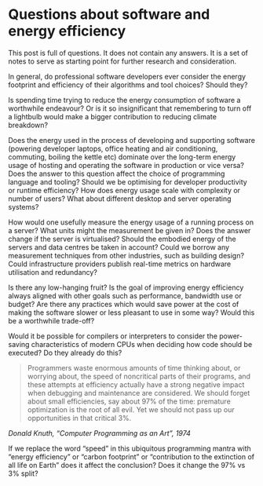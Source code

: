 # Questions about software and energy efficiency

This post is full of questions. It does not contain any answers. It is a set of notes to serve as starting point for further research and consideration.

In general, do professional software developers ever consider the energy footprint and efficiency of their algorithms and tool choices? Should they?

Is spending time trying to reduce the energy consumption of software a worthwhile endeavour? Or is it so insignificant that remembering to turn off a lightbulb would make a bigger contribution to reducing climate breakdown?

Does the energy used in the process of developing and supporting software (powering developer laptops, office heating and air conditioning, commuting, boiling the kettle etc) dominate over the long-term energy usage of hosting and operating the software in production or vice versa? Does the answer to this question affect the choice of programming language and tooling? Should we be optimising for developer productivity or runtime efficiency? How does energy usage scale with complexity or number of users? What about different desktop and server operating systems?

How would one usefully measure the energy usage of a running process on a server? What units might the measurement be given in? Does the answer change if the server is virtualised? Should the embodied energy of the servers and data centres be taken in account? Could we borrow any measurement techniques from other industries, such as building design? Could infrastructure providers publish real-time metrics on hardware utilisation and redundancy?

Is there any low-hanging fruit? Is the goal of improving energy efficiency always aligned with other goals such as performance, bandwidth use or budget? Are there any practices which would save power at the cost of making the software slower or less pleasant to use in some way? Would this be a worthwhile trade-off?

Would it be possible for compilers or interpreters to consider the power-saving characteristics of modern CPUs when deciding how code should be executed? Do they already do this?

> Programmers waste enormous amounts of time thinking about, or worrying about, the speed of noncritical parts of their programs, and these attempts at efficiency actually have a strong negative impact when debugging and maintenance are considered. We should forget about small efficiencies, say about 97% of the time: premature optimization is the root of all evil. Yet we should not pass up our opportunities in that critical 3%.

*Donald Knuth, “Computer Programming as an Art”,  1974*

If we replace the word “speed” in this ubiquitous programming mantra with “energy efficiency” or “carbon footprint” or “contribution to the extinction of all life on Earth” does it affect the conclusion? Does it change the 97% vs 3% split?
